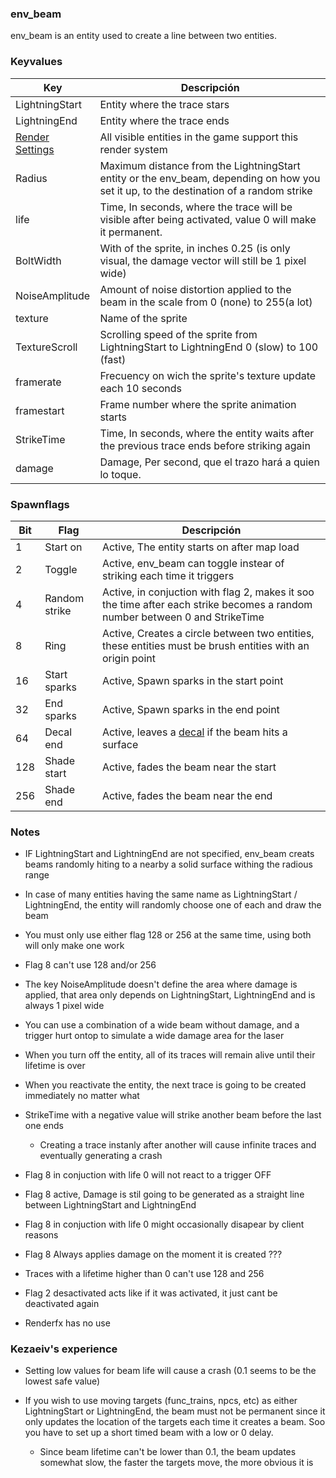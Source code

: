 ### env_beam

env_beam is an entity used to create a line between two entities.

### Keyvalues

| Key | Descripción |
|-----|-------------|
| LightningStart | Entity where the trace stars 
| LightningEnd | Entity where the trace ends
| [Render Settings](render_settings_english.md) | All visible entities in the game support this render system
| Radius | Maximum distance from the LightningStart entity or the env_beam, depending on how you set it up, to the destination of a random strike
| life | Time, In seconds, where the trace will be visible after being activated, value 0 will make it permanent.
| BoltWidth | With of the sprite, in inches 0.25 (is only visual, the damage vector will still be 1 pixel wide)
| NoiseAmplitude | Amount of noise distortion applied to the beam in the scale from 0 (none) to 255(a lot)
| texture | Name of the sprite
| TextureScroll | Scrolling speed of the sprite from LightningStart to LightningEnd 0 (slow) to 100 (fast)
| framerate | Frecuency on wich the sprite's texture update each 10 seconds
| framestart | Frame number where the sprite animation starts
| StrikeTime | Time, In seconds, where the entity waits after the previous trace ends before striking again
| damage | Damage, Per second, que el trazo hará a quien lo toque.

### Spawnflags

| Bit | Flag | Descripción |
|-----|------|-------------|
| 1 | Start on | Active, The entity starts on after map load
| 2 | Toggle | Active, env_beam can toggle instear of striking each time it triggers
| 4 | Random strike | Active, in conjuction with flag 2, makes it soo the time after each strike becomes a random number between 0 and StrikeTime
| 8 | Ring | Active, Creates a circle between two entities, these entities must be brush entities with an origin point
| 16 | Start sparks | Active, Spawn sparks in the start point 
| 32 | End sparks | Active, Spawn sparks in the end point
| 64 | Decal end | Active, leaves a [decal](decals_english.md) if the beam hits a surface
| 128 | Shade start | Active, fades the beam near the start
| 256 | Shade end | Active, fades the beam near the end

### Notes 

- IF LightningStart and LightningEnd are not specified, env_beam creats beams randomly hiting to a nearby a solid surface withing the radious range

- In case of many entities having the same name as LightningStart / LightningEnd, the entity will randomly choose one of each and draw the beam

- You must only use either flag 128 or 256 at the same time, using both will only make one work

- Flag 8 can't use 128 and/or 256

- The key NoiseAmplitude doesn't define the area where damage is applied, that area only depends on LightningStart, LightningEnd and is always 1 pixel wide

- You can use a combination of a wide beam without damage, and a trigger hurt ontop to simulate a wide damage area for the laser

- When you turn off the entity, all of its traces will remain alive until their lifetime is over

- When you reactivate the entity, the next trace is going to be created immediately no matter what

- StrikeTime with a negative value will strike another beam before the last one ends
	- Creating a trace instanly after another will cause infinite traces and eventually generating a crash

- Flag 8 in conjuction with life 0 will not react to a trigger OFF

- Flag 8 active, Damage is stil going to be generated as a straight line between LightningStart and LightningEnd

- Flag 8 in conjuction with life 0 might occasionally disapear by client reasons

- Flag 8 Always applies damage on the moment it is created ???

- Traces with a lifetime higher than 0 can't use 128 and 256

- Flag 2 desactivated acts like if it was activated, it just cant be deactivated again

- Renderfx has no use

### Kezaeiv's experience

- Setting low values for beam life will cause a crash (0.1 seems to be the lowest safe value)

- If you wish to use moving targets (func_trains, npcs, etc) as either LightningStart or LightningEnd, the beam must not be permanent since it only updates the location of the targets each time it creates a beam. Soo you have to set up a short timed beam with a low or 0 delay.
	- Since beam lifetime can't be lower than 0.1, the beam updates somewhat slow, the faster the targets move, the more obvious it is

